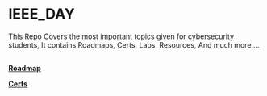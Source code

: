 # IEEE_DAY
This Repo Covers the most important topics given for cybersecurity students, It contains Roadmaps, Certs, Labs, Resources, And much more ...

##
**[Roadmap](https://github.com/AbdulazizIEEE/IEEE_DAY/blob/main/Roadmap.md)**


**[Certs](https://github.com/AbdulazizIEEE/IEEE_DAY/blob/main/Certs.md)**

